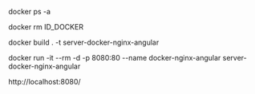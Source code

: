 <!-- Listar contenedores activos. -->
docker ps -a

<!-- Detener contenedor. -->
docker rm ID_DOCKER

<!-- Compilar contenedor. -->
docker build . -t server-docker-nginx-angular

<!-- Levantar contenedor. -->
docker run -it --rm -d -p 8080:80 --name docker-nginx-angular server-docker-nginx-angular

<!-- docker run -it --rm -p 8080:80 server-docker-nginx-angular -->

<!-- Acceder al servidor, cualquier otra url muestra una pagina de error -->
http://localhost:8080/